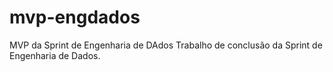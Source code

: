 # mvp-engdados
MVP da Sprint de Engenharia de DAdos
Trabalho de conclusão da Sprint de Engenharia de Dados.

